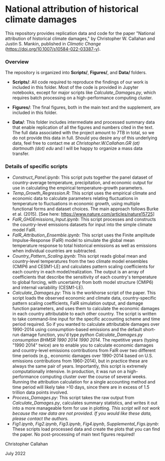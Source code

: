 # National attribution of historical climate damages

This repository provides replication data and code for the paper "National attribution of historical climate damages," by Christopher W. Callahan and Justin S. Mankin, published in _Climatic Change_ (https://doi.org/10.1007/s10584-022-03387-y).

### Overview

The repository is organized into **Scripts/**, **Figures/**, and **Data/** folders.

- **Scripts/**: All code required to reproduce the findings of our work is included in this folder. Most of the code is provided in Jupyter notebooks, except for major scripts like *Calculate\_Damages.py*, which requires batch processing on a high-performance computing cluster.

- **Figures/**: The final figures, both in the main text and the supplement, are included in this folder.

- **Data/**: This folder includes intermediate and processed summary data that enable replication of all the figures and numbers cited in the text. The full data associated with the project amount to 7TB in total, so we do not provide this data in full. Should you desire any of this underlying data, feel free to contact me at _Christopher.W.Callahan.GR (at) dartmouth (dot) edu_ and I will be happy to organize a mass data transfer.

### Details of specific scripts

- *Construct_Panel.ipynb*: This script puts together the panel dataset of country-average temperature, precipitation, and economic output for use in calculating the empirical temperature-growth parameters.
- *Temp_Growth_Regression.R*: This script uses the empirical climate and economic data to calculate parameters relating fluctuations in temperature to fluctuations in economic growth, using multiple functional forms and dataset choices. The main approach follows Burke et al. (2015). [See here: https://www.nature.com/articles/nature15725]
- *FaIR_GHGEmissions_Input.ipynb*: This script processes and constructs the country-level emissions datasets for input into the simple climate model FaIR.
- *FaIR_Attribution_Ensemble.ipynb*: This script uses the Finite amplitude Impulse-Response (FaIR) model to simulate the global mean temperature response to total historical emissions as well as emissions when individual countries are subtracted.
- *Country_Pattern_Scaling.ipynb*: This script reads global mean and country-level temperatures from the two climate model ensembles (CMIP6 and CESM1-LE) and calculates pattern scaling coefficients for each country in each model/realization. The output is an array of coefficients that describe the sensitivity of each country's temperature to global forcing, with uncertainty from both model structure (CMIP6) and internal variability (CESM1-LE).
- *Calculate_Damages.py*: This is the workhorse script of the paper. This script loads the observed economic and climate data, country-specific pattern scaling coefficients, FaIR simulation output, and damage function parameters, and uses them to calculate the economic damages in each country attributable to each other country. The script is written to take command-line input for the specific accounting scheme and time period required. So if you wanted to calculate attributable damages over 1990-2014 using consumption-based emissions and the default short-run damage function, you'd type *python Calculate_Damages.py consumption BHMSR 1990 2014 1990 2014*. The repetitive years (typing "1990 2014" twice) are to enable you to calculate economic damages and country-level emissions contributions from FaIR over two different time periods (e.g., economic damages over 1990-2014 based on U.S. emissions contributions from 1960-2014), but in practice these are always the same pair of years. Importantly, this script is extremely computationally intensive. In production, it was run on a high-performance computing cluster over the course of several weeks. Running the attribution calculation for a single accounting method and time period will likely take >10 days, since there are in excess of 1.5 trillion data points involved.
- *Process_Damages.py*: This script takes the raw output from _Calculate\_Damages.py_, calculates summary statistics, and writes it out into a more manageable form for use in plotting. _This script will not work because the raw data are not provided. If you would like these data, please contact the authors._
- *Fig1.ipynb*, *Fig2.ipynb*, *Fig3.ipynb*, *Fig4.ipynb*, *Supplemental_Figs.ipynb*: These scripts load processed data and create the plots that you can find the paper. No post-processing of main text figures required!

Christopher Callahan

July 2022
